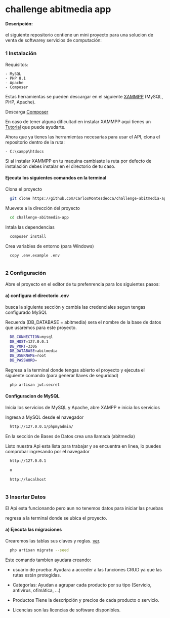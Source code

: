 
# challenge abitmedia app

#### Descripción: 
el siguiente repositorio contiene un mini proyecto para una solucion de venta de softwarey servicios de computación:

### 1 Instalación
 Requisitos: 
  
    - MySQL
    - PHP 8.1
    - Apache
    - Composer
Estas herramientas se pueden descargar en el siguiente [XAMMPP](https://www.apachefriends.org/es/download.html) (MySQL, PHP, Apache).

Descarga [Composer](https://getcomposer.org/download/)

En caso de tener alguna dificultad en instalar XAMMPP aqui tienes un [Tutorial](https://www.youtube.com/watch?v=Gll_3jgXkRc) que puede ayudarte.

Ahora que ya tienes las herramientas necesarias para usar el API, clona el repositorio dentro de la ruta:
 
    - C:\xampp\htdocs

Si al instalar XAMMPP en tu maquina cambiaste la ruta por defecto de instalación debes instalar en el directorio de tu caso. 





#### Ejecuta los siguientes comandos en la terminal

Clona el proyecto

```bash
  git clone https://github.com/CarlosMontesdeoca/challenge-abitmedia-app
```

Muevete a la dirección del proyecto

```bash
  cd challenge-abitmedia-app
```

Intala las dependencias

```bash
  composer install
```

Crea variables de entorno (para Windows)

```bash
  copy .env.example .env
  
```

### 2 Configuración

Abre el proyecto en el editor de tu prefenrencia para los siguientes pasos:

#### a) configura el directorio .env 
busca la siguiente sección y cambia las credenciales segun tengas configurado MySQL

Recuerda (DB_DATABASE = abitmedia) sera el nombre de la base de datos que usaremos para este proyecto.

```bash
  DB_CONNECTION=mysql
  DB_HOST=127.0.0.1
  DB_PORT=3306
  DB_DATABASE=abitmedia
  DB_USERNAME=root
  DB_PASSWORD=
```

Regresa a la terminal donde tengas abierto el proyecto y ejecuta el siguiente comando (para generar llaves de seguridad)

```bash
  php artisan jwt:secret
```

#### Configuracion de MySQL

Inicia los servicios de MySQL y Apache, abre XAMPP e inicia los servicios 

Ingresa a MySQL desde el navegador

```bash
  http://127.0.0.1/phpmyadmin/
```

En la sección de Bases de Datos crea una llamada (abitmedia)

Listo nuestra Api esta lista para trabajar  y se encuentra en linea, lo puedes comprobar ingresando por el navegador 

```bash
  http://127.0.0.1

  o
  
  http://localhost
  
```
### 3 Insertar Datos

El Api esta funcionando pero aun no tenemos datos para iniciar las pruebas

regresa a la terminal donde se ubica el proyecto.

#### a) Ejecuta las migraciones 
Crearemos las tablas sus claves y reglas. [ver](https://github.com/CarlosMontesdeoca/challenge-abitmedia-app/tree/master/database/migrations).

```bash
  php artisan migrate --seed
```

Este comando tambien ayudara creando:
 
 - usuario de prueba:
  Ayudara a acceder a las funciones CRUD ya que las rutas están protegidas.

 - Categorías:
Ayudan a agrupar cada producto por su tipo (Servicio, antivirus, ofimática, ...)
 - Productos
Tiene la descripción y precios de cada producto o servicio.
 - Licencias
son las licencias de software disponibles.
